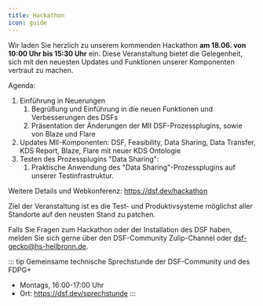 ```yaml
---
title: Hackathon
icon: guide
---
```


<!--<meta http-equiv="refresh" content="0;url=https://audimax.heiconf.uni-heidelberg.de/jxh4-jxx2-tm6c-d37q">-->

Wir laden Sie herzlich zu unserem kommenden Hackathon **am 18.06. von 10:00 Uhr bis 15:30 Uhr** ein. Diese Veranstaltung bietet die Gelegenheit, sich mit den neuesten Updates und Funktionen unserer Komponenten vertraut zu machen.


Agenda:

1. Einführung in Neuerungen
   1. Begrüßung und Einführung in die neuen Funktionen und Verbesserungen des DSFs
   1. Präsentation der Änderungen der MII DSF-Prozessplugins, sowie von Blaze und Flare 
2. Updates MII-Komponenten: DSF, Feasibility, Data Sharing, Data Transfer, KDS Report, Blaze, Flare mit neuer KDS Ontologie
3. Testen des Prozessplugins "Data Sharing":
   1. Praktische Anwendung des "Data Sharing"-Prozessplugins auf unserer Testinfrastruktur.

Weitere Details und Webkonferenz: https://dsf.dev/hackathon

Ziel der Veranstaltung ist es die Test- und Produktivsysteme möglichst aller Standorte auf den neusten Stand zu patchen.

Falls Sie Fragen zum Hackathon oder der Installation des DSF haben, melden Sie sich gerne über den DSF-Community Zulip-Channel oder dsf-gecko@hs-heilbronn.de. 

::: tip Gemeinsame technische Sprechstunde der DSF-Community und des FDPG+
- Montags, 16:00-17:00 Uhr
- Ort: https://dsf.dev/sprechstunde
:::